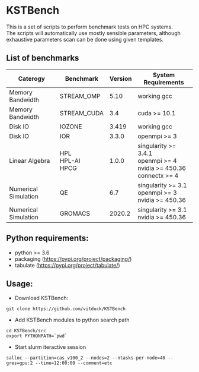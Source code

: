 # KSTBench 
This is a set of scripts to perform benchmark tests on HPC systems.<br/>
The scripts will automatically use mostly sensible parameters, although exhaustive parameters scan can be done using given templates.

## List of benchmarks 

| Caterogy             | Benchmark             | Version | System Requirements                                                        |
|----------------------|-----------------------|---------|----------------------------------------------------------------------------|
| Memory Bandwidth     | STREAM_OMP            | 5.10    | working gcc                                                                |
| Memory Bandwidth     | STREAM_CUDA           | 3.4     | cuda >= 10.1                                                               |
| Disk IO              | IOZONE                | 3.419   | working gcc                                                                |
| Disk IO              | IOR                   | 3.3.0   | openmpi >= 3                                                               |
| Linear Algebra       | HPL<br>HPL-AI<br>HPCG | 1.0.0   | singularity >= 3.4.1<br>openmpi >= 4 <br>nvidia >= 450.36<br>connectx >= 4 |
| Numerical Simulation | QE                    | 6.7     | singularity >= 3.1 <br>openmpi >= 3 <br>nvidia >= 450.36                   |
| Numerical Simulation | GROMACS               | 2020.2  | singularity >= 3.1<br>nvidia >= 450.36                                     |

## Python requirements: 
- python >= 3.6
- packaging (https://pypi.org/project/packaging/)
- tabulate (https://pypi.org/project/tabulate/)

## Usage: 
- Download KSTBench: 
```
git clone https://github.com/vitduck/KSTBench
```
- Add KSTBench modules to python search path 
```
cd KSTBench/src 
export PYTHONPATH=`pwd`
```
- Start slurm iteractive session
```
salloc --partition=cas_v100_2 --nodes=2 --ntasks-per-node=40 --gres=gpu:2 --time=12:00:00 --comment=etc
```
